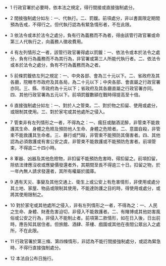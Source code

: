 * 1 行政官署於必要時，依本法之規定，得行間接或直接強制處分。

* 2 間接強制處分如左：一、代執行。二、罰鍰。前項處分，非以書面限定期間預為告戒，不得行之。但代執行認為有緊急情形者，不在此限。

* 3 依法令或本於法令之處分，負有行為義務而不為者，得由該管行政官署或命第三人代執行之，向義務人徵收費用。

* 4 有左列情形之一者，該管行政官署得處以罰鍰：一、依法令或本於法令之處分，負有行為義務而不為其行為，非官署或第三人所能代執行者。二、依法令或本於法令之處分，負有不行為義務而為之者。

* 5 前條罰鍰依左列之規定：一、中央各部、會為三十元以下。二、省政府及其各廳，院轄市市政府及其各局，為二十元以下；中央各部、會直屬之行政官署亦同。三、縣、市政府為十元以下；省政府及其各廳直屬之行政官署亦同。四、其他行政官署為五元以下。前項罰鍰數額在戰時得提高至十倍。

* 6 直接強制處分如左：一、對於人之管束。二、對於物之扣留、使用或處分，或限制其使用。三、對於家宅或其他處所之侵入。

* 7 管束非有左列情形之一者，不得為之：一、瘋狂或酗酒泥醉，非管束不能救護其生命、身體之危險及預防他人生命、身體之危險者。二、意圖自殺，非管束不能救護其生命者。三、暴行或鬥毆，非管束不能預防其傷害者。四、其他認為必須救護或有害公安之虞，非管束不能救護或不能預防危害者。前項管束，不得逾二十四小時。

* 8 軍器、凶器及其他危險物，非扣留不能預防危害時，得扣留之。前項扣留，除依法律應沒收或應變價發還者外，其期間至長不得逾三十日。扣留之物，於一年內無人請求發還者，其所有權屬於國庫。

* 9 遇有天災、事變及其他交通上、衛生上或公安上有危害情形，非使用或處分其土地、家屋、物品或限制其使用，不能達防護之目的時，得使用或處分，或將其使用限制之。

* 10 對於家宅或其他處所之侵入，非有左列情形之一者，不得為之：一、人民之生命、身體、財產危害迫切，非侵入不能救護者。二、有賭博或其他妨害風俗或公安之行為，非侵入不能制止者。前項第二款情形，如在日入後，日出前時，應告知其居住者。但旅館、酒肆、茶樓、戲園或其他在夜間公眾出入之處所，不在此限。

* 11 行政官署於第三條、第四條情形，非認為不能行間接強制處分，或認為緊急時，不得行直接強制處分。

* 12 本法自公布日施行。

